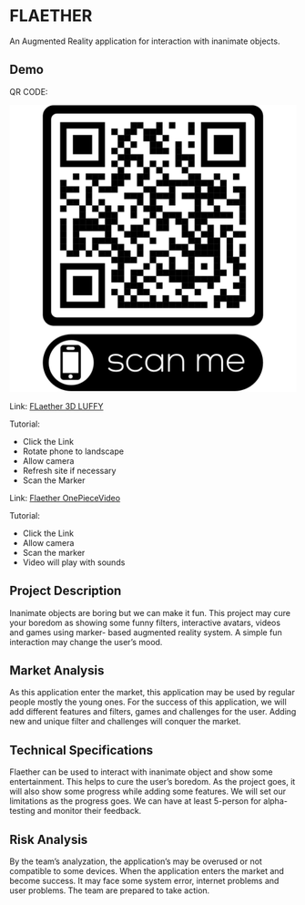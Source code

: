 # FLAETHER

An Augmented Reality application for interaction with inanimate objects.

## Demo

QR CODE: 

![](QRcode-Flaether.png)


Link: [FLaether 3D LUFFY](https://johnbenedictcastillo.github.io/bscsA/lescano-rosal/)

Tutorial:
* Click the Link
* Rotate phone to landscape
* Allow camera
* Refresh site if necessary
* Scan the Marker

Link: [Flaether OnePieceVideo](https://johnbenedictcastillo.github.io/bscsA/lescano-rosal/ar-marker-video)

Tutorial:
* Click the Link
* Allow camera
* Scan the marker
* Video will play with sounds

## Project Description

Inanimate objects are boring but we can make it fun. This project may cure your boredom as showing some funny filters, interactive avatars, videos and games using marker- based augmented reality system. A simple fun interaction may change the user’s mood.

## Market Analysis

As this application enter the market, this application may be used by regular people mostly the young ones. For the success of this application, we will add different features and filters, games and challenges for the user. Adding new and unique filter and challenges will conquer the market. 

## Technical Specifications

Flaether can be used to interact with inanimate object and show some entertainment. This helps to cure the user’s boredom. As the project goes, it will also show some progress while adding some features. We will set our limitations as the progress goes. We can have at least 5-person for alpha-testing and monitor their feedback. 

## Risk Analysis

By the team’s analyzation, the application’s may be overused or not compatible to some devices. When the application enters the market and become success. It may face some system error, internet problems and user problems. The team are prepared to take action.
